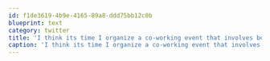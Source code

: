 ```yaml
---
id: f1de3619-4b9e-4165-89a8-ddd75bb12c0b
blueprint: text
category: twitter
title: 'I think its time I organize a co-working event that involves beer.'
caption: 'I think its time I organize a co-working event that involves beer.'
---
```

